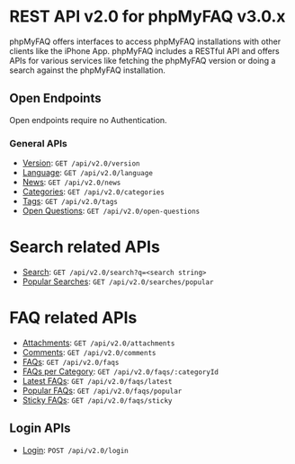 # REST API v2.0 for phpMyFAQ v3.0.x

phpMyFAQ offers interfaces to access phpMyFAQ installations with other clients like the iPhone App. phpMyFAQ includes a
RESTful API and offers APIs for various services like fetching the phpMyFAQ version or doing a search against the
phpMyFAQ installation.

## Open Endpoints

Open endpoints require no Authentication.

### General APIs

- [Version](api-docs/version.md): `GET /api/v2.0/version`
- [Language](api-docs/language.md): `GET /api/v2.0/language`
- [News](api-docs/news.md): `GET /api/v2.0/news`
- [Categories](api-docs/categories.md): `GET /api/v2.0/categories`
- [Tags](api-docs/tags.md): `GET /api/v2.0/tags`
- [Open Questions](api-docs/open-questions.md): `GET /api/v2.0/open-questions`

# Search related APIs

- [Search](api-docs/search.md): `GET /api/v2.0/search?q=<search string>`
- [Popular Searches](api-docs/searches/popular.md): `GET /api/v2.0/searches/popular`

# FAQ related APIs

- [Attachments](api-docs/attachments.md): `GET /api/v2.0/attachments`
- [Comments](api-docs/comments.md): `GET /api/v2.0/comments`
- [FAQs](api-docs/faqs.md): `GET /api/v2.0/faqs`
- [FAQs per Category](api-docs/faqs/categoryId.md): `GET /api/v2.0/faqs/:categoryId`
- [Latest FAQs](api-docs/faqs/latest.md): `GET /api/v2.0/faqs/latest`
- [Popular FAQs](api-docs/faqs/popular.md): `GET /api/v2.0/faqs/popular`
- [Sticky FAQs](api-docs/faqs/sticky.md): `GET /api/v2.0/faqs/sticky`

## Login APIs

- [Login](api-docs/login.md): `POST /api/v2.0/login`
